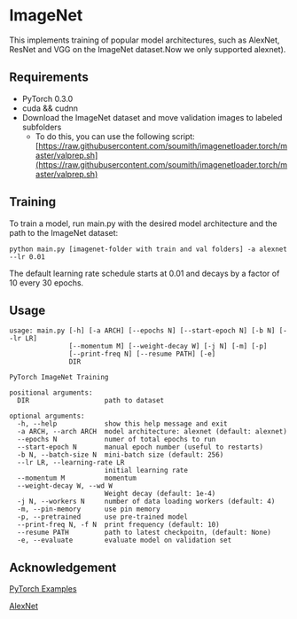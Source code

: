 # ImageNet

This implements training of popular model architectures, such as AlexNet, ResNet and VGG on the ImageNet dataset.Now we only supported alexnet).


## Requirements

* PyTorch 0.3.0
* cuda && cudnn
* Download the ImageNet dataset and move validation images to labeled subfolders
  * To do this, you can use the following script:
  [https://raw.githubusercontent.com/soumith/imagenetloader.torch/master/valprep.sh](https://raw.githubusercontent.com/soumith/imagenetloader.torch/master/valprep.sh)
 

## Training
To train a model, run main.py with the desired model architecture and the path to the ImageNet dataset:

```
python main.py [imagenet-folder with train and val folders] -a alexnet --lr 0.01
```

The default learning rate schedule starts at 0.01 and decays by a factor of 10 every 30 epochs. 

## Usage
```
usage: main.py [-h] [-a ARCH] [--epochs N] [--start-epoch N] [-b N] [--lr LR]
               [--momentum M] [--weight-decay W] [-j N] [-m] [-p]
               [--print-freq N] [--resume PATH] [-e]
               DIR

PyTorch ImageNet Training

positional arguments:
  DIR                   path to dataset

optional arguments:
  -h, --help            show this help message and exit
  -a ARCH, --arch ARCH  model architecture: alexnet (default: alexnet)
  --epochs N            numer of total epochs to run
  --start-epoch N       manual epoch number (useful to restarts)
  -b N, --batch-size N  mini-batch size (default: 256)
  --lr LR, --learning-rate LR
                        initial learning rate
  --momentum M          momentum
  --weight-decay W, --wd W
                        Weight decay (default: 1e-4)
  -j N, --workers N     number of data loading workers (default: 4)
  -m, --pin-memory      use pin memory
  -p, --pretrained      use pre-trained model
  --print-freq N, -f N  print frequency (default: 10)
  --resume PATH         path to latest checkpoitn, (default: None)
  -e, --evaluate        evaluate model on validation set

```


## Acknowledgement

[PyTorch Examples](https://github.com/pytorch/examples/tree/master/imagenet)

[AlexNet](https://papers.nips.cc/paper/4824-imagenet-classification-with-deep-convolutional-neural-networks.pdf)